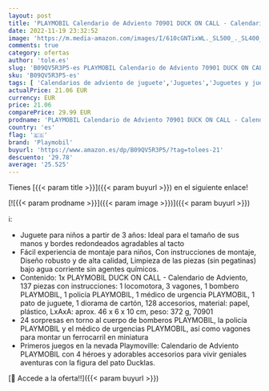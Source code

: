 ```yaml
---
layout: post
title: 'PLAYMOBIL Calendario de Adviento 70901 DUCK ON CALL - Calendario de Adviento para niños  Incluye locomotora de juguete con vagones  Juguetes para niños a partir de 3 años'
date: 2022-11-19 23:32:52
image: 'https://m.media-amazon.com/images/I/610cGNTixWL._SL500_._SL400_.jpg'
comments: true
category: ofertas
author: 'tole.es'
slug: 'B09QV5R3P5-es PLAYMOBIL Calendario de Adviento 70901 DUCK ON CALL -...'
sku: 'B09QV5R3P5-es'
tags: [ 'Calendarios de adviento de juguete','Juguetes','Juguetes y juegos','Muñecos y figuras','playmobil','🇪🇸', ]
actualPrice: 21.06 EUR
currency: EUR
price: 21.06
comparePrice: 29.99 EUR
prodname: 'PLAYMOBIL Calendario de Adviento 70901 DUCK ON CALL - Calendario de Adviento para niños  Incluye locomotora de juguete con vagones  Juguetes para niños a partir de 3 años'
country: 'es'
flag: '🇪🇸'
brand: 'Playmobil'
buyurl: 'https://www.amazon.es/dp/B09QV5R3P5/?tag=tolees-21'
descuento: '29.78'
average: '25.525'
---
```


Tienes [{{< param title >}}]({{< param buyurl >}}) en el siguiente enlace!

[![{{< param prodname >}}]({{< param image >}})]({{< param buyurl >}})

ℹ️:

- Juguete para niños a partir de 3 años: Ideal para el tamaño de sus manos y bordes redondeados agradables al tacto
- Fácil experiencia de montaje para niños, Con instrucciones de montaje, Diseño robusto y de alta calidad, Limpieza de las piezas (sin pegatinas) bajo agua corriente sin agentes químicos.
- Contenido: 1x PLAYMOBIL DUCK ON CALL - Calendario de Adviento, 137 piezas con instrucciones: 1 locomotora, 3 vagones, 1 bombero PLAYMOBIL, 1 policía PLAYMOBIL, 1 médico de urgencia PLAYMOBIL, 1 pato de juguete, 1 diorama de cartón, 128 accesorios, material: papel, plástico, LxAxA: aprox. 46 x 6 x 10 cm, peso: 372 g, 70901
- 24 sorpresas en torno al cuerpo de bomberos PLAYMOBIL, la policía PLAYMOBIL y el médico de urgencias PLAYMOBIL, así como vagones para montar un ferrocarril en miniatura
- Primeros juegos en la nevada Playmoville: Calendario de Adviento PLAYMOBIL con 4 héroes y adorables accesorios para vivir geniales aventuras con la figura del pato Ducklas.

[🛒 Accede a la oferta!!]({{< param buyurl >}})
